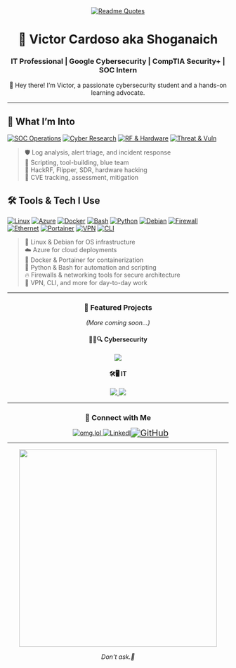 <div align="center"><a href="https://github.com/hackelite01/github-readme-cyber-quotes"><img src="https://github-readme-cyber-quotes.vercel.app/api?type=horizontal&theme=nord&border=true" alt="Readme Quotes"></a></div>

<h1 align="center">🔐 Victor Cardoso aka Shoganaich</h1>
<h3 align="center">IT Professional | Google Cybersecurity | CompTIA Security+ | SOC Intern</h3>

<p align="center">👋 Hey there! I’m Victor, a passionate cybersecurity student and a hands-on learning advocate.</p>

---
## 🧠 What I’m Into

[![SOC Operations](https://img.shields.io/badge/🛡️-SOC%20Operations-blue)](#)
[![Cyber Research](https://img.shields.io/badge/🐍-Cyber%20Research-green)](#)
[![RF & Hardware](https://img.shields.io/badge/📡-RF%20%26%20Hardware%20Security-yellow)](#)
[![Threat & Vuln](https://img.shields.io/badge/🚨-Threat%20%26%20Vulnerability-red)](#)

> 🛡️ Log analysis, alert triage, and incident response  
> 🐍 Scripting, tool-building, blue team   
> 📡 HackRF, Flipper, SDR, hardware hacking  
> 🚨 CVE tracking, assessment, mitigation


## 🛠️ Tools & Tech I Use

[![Linux](https://img.shields.io/badge/Linux-OS-informational?logo=linux&logoColor=white&style=for-the-badge)](#)
[![Azure](https://img.shields.io/badge/Azure-Cloud-blue?logo=microsoftazure&logoColor=white&style=for-the-badge)](#)
[![Docker](https://img.shields.io/badge/Docker-Containers-blue?logo=docker&logoColor=white&style=for-the-badge)](#)
[![Bash](https://img.shields.io/badge/Bash-Scripting-4EAA25?logo=gnubash&logoColor=white&style=for-the-badge)](#)
[![Python](https://img.shields.io/badge/Python-Scripting-yellow?logo=python&logoColor=white&style=for-the-badge)](#)
[![Debian](https://img.shields.io/badge/Debian-OS-A81D33?logo=debian&logoColor=white&style=for-the-badge)](#)
[![Firewall](https://img.shields.io/badge/Firewall-Networking-orange?style=for-the-badge&logo=fortinet&logoColor=white)](#)
[![Ethernet](https://img.shields.io/badge/Ethernet-Networking-blue?style=for-the-badge&logo=ethernet&logoColor=white)](#)
[![Portainer](https://img.shields.io/badge/Portainer-Containers-0db7ed?logo=portainer&logoColor=white&style=for-the-badge)](#)
[![VPN](https://img.shields.io/badge/VPN-Security-007bff?logo=openvpn&logoColor=white&style=for-the-badge)](#)
[![CLI](https://img.shields.io/badge/CLI-Tools-333333?style=for-the-badge&logo=powershell&logoColor=white)](#)

> 🐧 Linux & Debian for OS infrastructure  
> ☁️ Azure for cloud deployments  
> 🐳 Docker & Portainer for containerization  
> 🐍 Python & Bash for automation and scripting  
> 🔥 Firewalls & networking tools for secure architecture  
> 🔑 VPN, CLI, and more for day-to-day work


---

<h3 align="center">📂 Featured Projects</h3>
<p align="center"><i>(More coming soon...)</i></p>

<h4 align="center">🕵️‍♂️🔍 Cybersecurity</h4>


<p align="center">
  <a href="https://github.com/shoganaich/securityplus-701-gpt">
    <img src="https://github-readme-stats.vercel.app/api/pin/?username=shoganaich&repo=securityplus-701-gpt&theme=transparent" />
  </a>
</p>


<h4 align="center">🛠️🖥️ IT</h4>

<p align="center">
  <a href="https://github.com/shoganaich/azure-osticket">
    <img src="https://github-readme-stats.vercel.app/api/pin/?username=shoganaich&repo=azure-osticket&theme=transparent" />
  </a>
  <a href="https://github.com/shoganaich/azure-traffic-inspect">
    <img src="https://github-readme-stats.vercel.app/api/pin/?username=shoganaich&repo=azure-traffic-inspect&theme=transparent" />
  </a>
</p>

---

<h3 align="center">🔗 Connect with Me</h3>

<p align="center">
  <a href="https://victorcardoso.omg.lol/">
    <img src="https://img.shields.io/badge/omg.lol-000?style=for-the-badge&logo=ko-fi&logoColor=white" alt="omg.lol" />
  </a>
  <a href="https://www.linkedin.com/in/victordccardoso/">
    <img src="https://img.shields.io/badge/linkedin-0A66C2?style=for-the-badge&logo=linkedin&logoColor=white" alt="LinkedIn" />
  </a>
    <a href="https://shoganaich.bearblog.dev/" target="_blank">
    <img src="https://img.shields.io/badge/Blog-1f1f1f?style=for-the-badge&logo=mdbook&logoColor=white" alt="GitHub" style="transform: scale(1.4); transform-origin: center;" />
  </a>
</p>

---

<p align="center">
  <img src="https://github.com/shoganaich/shoganaich/assets/112911007/bc3ced9f-0854-4002-9e4d-0519dba0552d" width="450px" />
</p>

<p align="center"><i>Don't ask.🦖</i></p>
